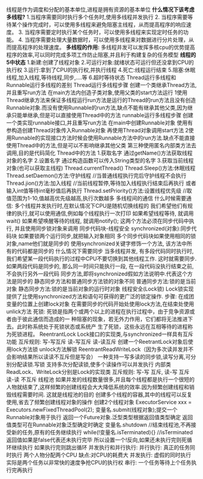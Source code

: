 线程是作为调度和分配的基本单位,进程是拥有资源的基本单位
**什么情况下该考虑多线程?**
	1.当程序需要同时执行多个任务时,使用多线程并发执行
	2. 当程序需要等待某个操作完成时，可以使用多线程来避免阻塞主线程，从而提高程序的响应速度。
	3. 当程序需要定时执行某个任务时，可以使用多线程来实现定时任务的功能。
	4. 当程序需要处理大量数据时，可以使用多线程来对数据进行分片处理，从而提高程序的处理速度。
**多线程的作用:**
多线程并发可以发挥多核cpu的优势提高程序的效率,可以同时完成多项工作防止阻塞,并且利于构建复杂的任务模型
**线程的5中状态**
	1.新建:创建了线程对象
	2.可运行对象:就绪状态可运行但还没拿到CPU的执行权
	3.运行:拿到了CPU的执行权,并执行线程
	4.死亡:线程运行结束
	5.阻塞:休眠线程,加入线程,等待线程,同步,....等
	6.超时等待状态
Thread运行多线程和Runnable运行多线程的差别
Thread运行多线程步骤
创建一个类继承Thread方法,并且重写run方法
在main方法内创造子类对象,使用父类的start方法运行
1使用Thread继承方法来保证多线程运行run方法是运行的Thread的run方法且没有创造Runnable对象.而没有使用Runnable的run方法,缺点不能有继承其他父类,因为继承只能单继承,但是可以直接使用Thread中的方法
runnable运行多线程步骤
创建一个类实现runnable接口,并且重写run方法
在main中创建Runnable对象
使用有参构造创建Thread对象传入Runnable对象
再使用Thread对象调用start方法
2使用Runnable的实现接口方法时候会使用Runnable方法中的run方法.缺点不能直接使用Thread中的方法,但是可以不影响继承其他父类
第三种使用匿名内部类方法去调用,目的是代码简化
Thread中的方法
1.获取名字
通过getName()方法获取线程对象的名字
2.设置名字
通过构造函数可以传入String类型的名字
3.获取当前线程对象(也可以获取主线程)
Thread.currentThread()
Thread.Sleep()方法:休眠线程
Thread.setDaemon()方法:守护线程
//当普通线程执行完后守护线程不会执行
Thread.jion()方法:加入线程
//当前线程暂停,等待加入线程执行结束后再执行
或者输入int值等待int毫秒值后再执行
Thread.setPriority()方法:设置线程优先级
//取值范围为1-10,值越高优先级越高,执行次数越多
多线程间的通信
什么时候需要通信:
多个线程并发执行时,在默认情况下CPU是随机切换线程的
我们希望他们有规律的执行,就可以使用通信,例如每个线程执行一次打印
如果希望线程等待, 就调用wait()
如果希望唤醒等待的线程, 就调用notify();
这两个方法必须在同步代码中执行, 并且使用同步锁对象来调用
同步代码块-线程安全
synchronized(对象):同步代码块
如果要锁两个运行同步,就把输入对象相同
多个同步代码块如果使用相同的锁对象,name他们就是同步的
使用synchronized关键字修饰一个方法, 该方法中所有的代码都是同步的
什么情况下需要同步
当多线程并发, 有多段代码同时执行时, 我们希望某一段代码执行的过程中CPU不要切换到其他线程工作. 这时就需要同步.
如果两段代码是同步的, 那么同一时间只能执行一段, 在一段代码没执行结束之前, 不会执行另外一段代码
同步方法,即将synchronized假如方法说明中.代表这个方法是同步的
静态同步方法和普通同步方法锁的对象不同
普通同步方法:锁的是当前对象
静态同步方法:锁的是当前对象的运行时对象
线程安全(Lock锁)
Lock锁实现提供了比使用synchronized方法和语句可获得的更广泛的锁定操作.
步骤:
在成团变量的位置上创建lock对象
在需要同步的代码开始处使用lock方法,在结束处使用unlick方法
死锁:
死锁是指两个或两个以上的进程在执行过程中，由于竞争资源或者由于彼此通信而造成的一
种阻塞的现象，若无外力作用，它们都将无法推进下去。此时称系统处于死锁状态或系统产
生了死锁，这些永远在互相等待的进程称为死锁进程。
ReentrantLock
Lock接口的实现类,与synchronized一样具有互斥功能
互斥规则:
写-写互斥
读-写互斥
读-读互斥
创建一个ReetrantLock对象后使用lock方法锁
unlock方法解锁
ReentrantReadWriteLock（因为多次读并发并不会影响结果所以读读不互斥但是写会）
一种支持一写多读的同步锁,读写分离,可分别分配读锁.写锁
支持多次分配读锁,使多个读操作可以并发执行
内部类ReadLock、WriteLock分别是Lock的实现类
互斥规则:
写-写 互斥,
读-写 互斥
读-读 不互斥
线程池
如果并发的线程数量很多,并且每个线程都是执行一个很短的人物就结束了,这样频繁的创建线程会大大降低系统的效率.因为频繁创建线程和销毁线程需要时间.
这就是线程池的目的
创建多个线程的容器,其中的线程可以反复使用,省去了频繁创建线程对象的操作
创建2个线程对象
ExecutorService xxx = Executors.newFixedThreadPool(2);
变量名.submit(线程对象);提交一个Runnable对象用于执行
返回一个Future对象.泛型类型根据返回值类型确定
返回值类型可在Runnable对象泛型确定时确定
变量名.shutdown
//结束线程池,不再接受新的任务,原有的任务继续执行
while(!变量名.isTerminated){}
//isTerminated返回值如果是false代表还未执行完毕
所以设置一个!反向,如果还未执行完则死循环继续执行
如果执行完则跳出循环
并发执行和并行执行:
并行执行:
真正的任务同时执行
两个人物分配两个CPU
缺点:对CPU的耗费大
并发执行:
虚假的同时执行
实际是两个任务以非常快的速度争抢CPU的执行权
串行:
一个任务等待上个任务执行完再执行